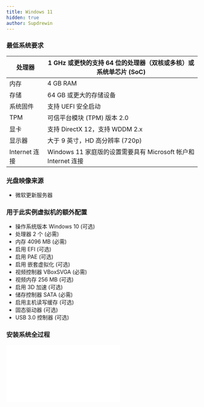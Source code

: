 ```yaml
---
title: Windows 11
hidden: true
author: Supdrewin
---
```

### 最低系统要求
|处理器       |1 GHz 或更快的支持 64 位的处理器（双核或多核）或系统单芯片 (SoC)  |
|-------------|--------------------------------------------------------|
|内存         |4 GB RAM                                                |
|存储         |64 GB 或更大的存储设备                                     |
|系统固件      |支持 UEFI 安全启动                                        |
|TPM         |可信平台模块 (TPM) 版本 2.0                                 |
|显卡         |支持 DirectX 12，支持 WDDM 2.x                            |
|显示器       |大于 9 英寸，HD 高分辨率 (720p)                             |
|Internet 连接|Windows 11 家庭版的设置需要具有 Microsoft 帐户和 Internet 连接|
### 光盘映像来源
- 微软更新服务器

### 用于此实例虚拟机的额外配置
- 操作系统版本 Windows 10 (可选)
- 处理器 2 个 (必需)
- 内存 4096 MB (必需)
- 启用 EFI (可选)
- 启用 PAE (可选)
- 启用 嵌套虚拟化 (可选)
- 视频控制器 VBoxSVGA (必需)
- 视频内存 256 MB (可选)
- 启用 3D 加速 (可选)
- 储存控制器 SATA (必需)
- 启用主机读写缓存 (可选)
- 固态驱动器 (可选)
- USB 3.0 控制器 (可选)

### 安装系统全过程
<iframe src="../resources/VM/InstallWindows11.mp4"
        allowfullscreen="true"
        border="0"
        frameborder="no"
        framespacing="0"
        scrolling="no"></iframe>
